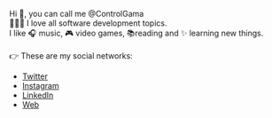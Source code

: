 Hi 👋, you can call me @ControlGama
<br> 🧑🏽‍💻 I love all software development topics.
<br> I like 🎧 music, 🎮 video games, 📚reading and ✨ learning new things.
<br>
<br> 👉 These are my social networks:
- <a href="https://twitter.com/ControlGama">Twitter</a> 
- <a href="https://www.instagram.com/ControlGama/">Instagram</a>
- <a href="www.linkedin.com/in/controlgama">LinkedIn</a>
- <a href="https://ControlGamaMX.com/">Web</a>

<!---
ControlGama/ControlGama is a ✨ special ✨ repository because its `README.md` (this file) appears on your GitHub profile.
You can click the Preview link to take a look at your changes.
--->
